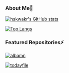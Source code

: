 ### About Me👋

[![hskwakr's GitHub stats](https://github-readme-stats-b6iwemjov-hskwakr.vercel.app/api?username=hskwakr&count_private=true&show_icons=true)](https://github.com/anuraghazra/github-readme-stats)

[![Top Langs](https://github-readme-stats-b6iwemjov-hskwakr.vercel.app/api/top-langs/?username=hskwakr&layout=compact)](https://github.com/anuraghazra/github-readme-stats)

### Featured Repositories⚡
[![albamn](https://github-readme-stats-b6iwemjov-hskwakr.vercel.app/api/pin/?username=hskwakr&repo=albamn)](https://github.com/hskwakr/albamn)

[![todayfile](https://github-readme-stats-b6iwemjov-hskwakr.vercel.app/api/pin/?username=hskwakr&repo=todayfile)](https://github.com/hskwakr/todayfile)




<!--
**hskwakr/hskwakr** is a ✨ _special_ ✨ repository because its `README.md` (this file) appears on your GitHub profile.

Here are some ideas to get you started:

- 🔭 I’m currently working on ...
- 🌱 I’m currently learning ...
- 👯 I’m looking to collaborate on ...
- 🤔 I’m looking for help with ...
- 💬 Ask me about ...
- 📫 How to reach me: ...
- 😄 Pronouns: ...
- ⚡ Fun fact: ...
-->
